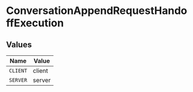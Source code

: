 # ConversationAppendRequestHandoffExecution


## Values

| Name     | Value    |
| -------- | -------- |
| `CLIENT` | client   |
| `SERVER` | server   |
